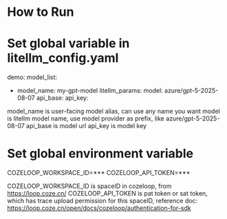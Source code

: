 # How to Run

# Set global variable in litellm_config.yaml
demo:
model_list:
  - model_name: my-gpt-model
    litellm_params:
      model: azure/gpt-5-2025-08-07
      api_base: <azure-api-endpoint>
      api_key: <azure-api-key>

model_name is user-facing model alias, can use any name you want
model is litellm model name, use model provider as prefix, like azure/gpt-5-2025-08-07
api_base is model url
api_key is model key

# Set global environment variable
COZELOOP_WORKSPACE_ID=***
COZELOOP_API_TOKEN=***

COZELOOP_WORKSPACE_ID is spaceID in cozeloop, from https://loop.coze.cn/
COZELOOP_API_TOKEN is pat token or sat token, which has trace upload permission for this spaceID, reference doc: https://loop.coze.cn/open/docs/cozeloop/authentication-for-sdk